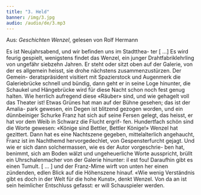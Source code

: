 ```yaml
---
title: "3. Held"
banner: /img/3.jpg
audio: /audio/de/3.mp3
---
```


Aus: *Geschichten Wenzel*, gelesen von Rolf Hermann

Es ist Neujahrsabend, und wir befinden uns im Stadtthea-
ter [ ...] Es wird feurig gespielt, wenigstens findet das Wenzel,
ein junger Drahtfabriklehrling von ungefähr siebzehn Jahren.
Er steht oder sitzt oben auf der Galerie, von der es allgemein
heisst, sie drohe nächstens zusammenzustürzen. Der Gemein-
deratspräsident visitiert mit Spazierstock und Augenmerk die
Galeriebrücke schnell und bündig, dann geht er in seine Loge
hinunter, die Schaukel und Hängebrücke wird für diese Nacht
schon noch fest genug halten. Wie herrlich aufregend diese
«Räuber» sind, und wie gehagelt voll das Theater ist! Etwas
Grünes hat man auf der Bühne gesehen; das ist der Amalia-
park gewesen, ein Degen ist blitzend gezogen worden, und ein
dünnbeiniger Schurke Franz hat sich auf seine Fersen gelegt,
das heisst, er hat vor dem Weib in Schwarz die Flucht ergrif-
fen. Hundertfach schön sind die Worte gewesen: «Könige sind
Bettler, Bettler Könige!» Wenzel hat gezittert. Dann hat es eine
Nachtszene gegeben, mittelalterlich angehaucht, Franz ist im
Nachthemd hervorgedechlet, von Gespensterfurcht gejagt. Und
wie er sich dann solchermassen, wie es der Autor vorgeschrie-
ben hat, benimmt, sich am Boden wälzt und ungeheuerliche
Worte ausspricht, brüllt ein Uhrschalenmacher von der Galerie
hinunter: il est fou! Daraufhin gibt es einen Tumult. [ ... ] und
der Franz-Mime wirft von unten her einen zündenden, edlen
Blick auf die Höhenszene hinauf. «Wie wenig Verständnis gibt
es doch in der Welt für die hohe Kunst», denkt Wenzel. Von da
an ist sein heimlicher Entschluss gefasst: er will Schauspieler
werden.